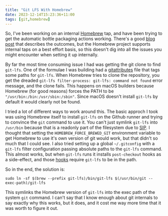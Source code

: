 ```yaml
---
title: "Git LFS With Homebrew"
date: 2023-12-14T15:23:36+11:00
tags: [git,homebrew]
---
```


So, I've been working on an internal [Homebrew](https://brew.sh)
tap, and have been trying to get the automatic bottle packaging
actions working. There's a good
[blog post](https://brew.sh/2020/11/18/homebrew-tap-with-bottles-uploaded-to-github-releases/)
that describes the outcomes, but the Homebrew project supports
internal taps on a best effort basis, so this doesn't dig into all
the issues you might encounter when setting it up internally.

By far the most time consuming issue I had was getting the git clone to find
`git-lfs`. One of the formulae I was building had a
[gitattributes](https://git-scm.com/docs/gitattributes) file that tags some
paths for `git-lfs`. When Homebrew tries to clone the repository, you get
the dreaded `git-lfs filter-process: git-lfs: command not found` error message,
and the clone fails.
This happens on macOS builders because Homebrew (for good reasons)
forces the PATH to be `"/usr/bin:/bin:/usr/sbin:/sbin"`. Since macOS
doesn't install `git-lfs` by default it would clearly not be found.

I tried a lot of different ways to work around this. The basic approch I took
was using Homebrew itself to install `git-lfs` on the Github runner and trying
to convince the `git` command to use it. You can't just symlink `git-lfs` into
`/usr/bin` because that is a readonly part of the filesystem due to
[SIP](https://support.apple.com/en-au/102149). I thought that setting the
`HOMEBREW_FORCE_BREWED_GIT` environment variable to get Homebrew to use it's
own version of git would work, but that didn't so much that I could see.
I also tried setting up a global `~/.gitconfig` with a `git-lfs`
filter configuration passing absolute paths to the `git-lfs` command.
This almost works, but when `git-lfs` runs it installs `post-checkout`
hooks as a side-effect, and those
[hooks](https://github.com/git-lfs/git-lfs/blob/main/lfs/hook.go)
require `git-lfs` to be in the path.

So in the end, the solution is:
```
sudo ln -sf $(brew --prefix git-lfs)/bin/git-lfs $(/usr/bin/git --exec-path)/git-lfs
```

This symlinks the Homebrew version of `git-lfs` into the exec path
of the system `git` command. I can't say that I know enough about
git internals to say exactly why this works, but it does, and it
cost me way more time that it was worth to figure it out.

